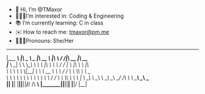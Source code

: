 - 👋 Hi, I’m @TMaxor
- 👩🏼‍💻I’m interested in: Coding & Engineering
- 📚 I’m currently learning: C in class
- ✉️ How to reach me: tmaxor@pm.me
- 🙋🏼‍♀️Pronouns:  She/Her

 _________        _____ ______   ________     ___    ___ ________  ________
|\___   ___\     |\   _ \  _   \|\   __  \   |\  \  /  /|\   __  \|\   __  \
\|___ \  \_|     \ \  \\\__\ \  \ \  \|\  \  \ \  \/  / | \  \|\  \ \  \|\  \
     \ \  \       \ \  \\|__| \  \ \   __  \  \ \    / / \ \  \\\  \ \   _  _\
      \ \  \       \ \  \    \ \  \ \  \ \  \  /     \/   \ \  \\\  \ \  \\  \|
       \ \__\       \ \__\    \ \__\ \__\ \__\/  /\   \    \ \_______\ \__\\ _\
        \|__|        \|__|     \|__|\|__|\|__/__/ /\ __\    \|_______|\|__|\|__|
                                             |__|/ \|__|                        
